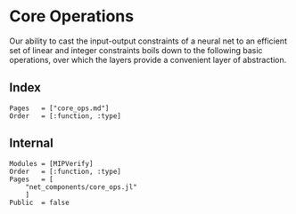 # Core Operations

Our ability to cast the input-output constraints of a neural net to an efficient set of linear and
integer constraints boils down to the following basic operations, over which the layers provide a
convenient layer of abstraction.

## Index

```@index
Pages   = ["core_ops.md"]
Order   = [:function, :type]
```

## Internal

```@autodocs
Modules = [MIPVerify]
Order   = [:function, :type]
Pages   = [
    "net_components/core_ops.jl"
    ]
Public  = false
```
